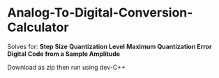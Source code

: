 # Analog-To-Digital-Conversion-Calculator

Solves for: 
**Step Size**
**Quantization Level**
**Maximum Quantization Error**
**Digital Code from a Sample Amplitude**


Download as zip then run using dev-C++
